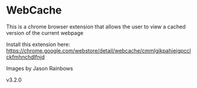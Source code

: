 WebCache
========

This is a chrome browser extension that allows the user to view a cached version of the current webpage

Install this extension here: https://chrome.google.com/webstore/detail/webcache/cmmlgikpahieigpcclckfmhnchdlfnjd

Images by Jason Rainbows

v3.2.0
